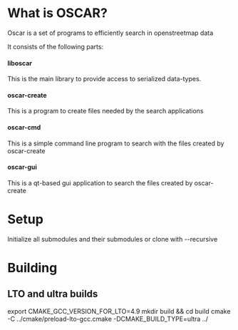 
# What is OSCAR?

Oscar is a set of programs to efficiently search in openstreetmap data

It consists of the following parts:

#### liboscar
This is the main library to provide access to serialized data-types.

#### oscar-create
This is a program to create files needed by the search applications

#### oscar-cmd
This is a simple command line program to search with the files created by oscar-create

#### oscar-gui
This is a qt-based gui application to search the files created by oscar-create

# Setup
Initialize all submodules and their submodules or clone with --recursive

# Building

## LTO and ultra builds

export CMAKE_GCC_VERSION_FOR_LTO=4.9
mkdir build && cd build
cmake -C ../cmake/preload-lto-gcc.cmake -DCMAKE_BUILD_TYPE=ultra ../

